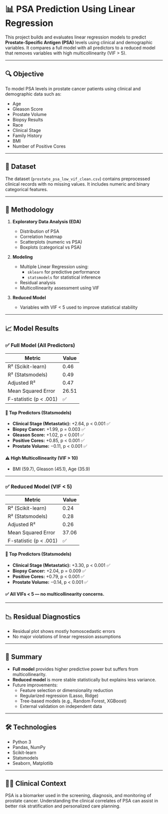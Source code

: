 # 📊 PSA Prediction Using Linear Regression

This project builds and evaluates linear regression models to predict **Prostate-Specific Antigen (PSA)** levels using clinical and demographic variables. It compares a full model with all predictors to a reduced model that removes variables with high multicollinearity (VIF > 5).

---

## 🔍 Objective

To model PSA levels in prostate cancer patients using clinical and demographic data such as:

- Age
- Gleason Score
- Prostate Volume
- Biopsy Results
- Race
- Clinical Stage
- Family History
- BMI
- Number of Positive Cores

---

## 📁 Dataset

The dataset (`prostate_psa_low_vif_clean.csv`) contains preprocessed clinical records with no missing values. It includes numeric and binary categorical features.

---

## 🧪 Methodology

1. **Exploratory Data Analysis (EDA)**
   - Distribution of PSA
   - Correlation heatmap
   - Scatterplots (numeric vs PSA)
   - Boxplots (categorical vs PSA)

2. **Modeling**
   - Multiple Linear Regression using:
     - `sklearn` for predictive performance
     - `statsmodels` for statistical inference
   - Residual analysis
   - Multicollinearity assessment using VIF

3. **Reduced Model**
   - Variables with VIF < 5 used to improve statistical stability

---

## 📈 Model Results

### ✅ Full Model (All Predictors)

| Metric                  | Value  |
|------------------------|--------|
| R² (Scikit-learn)      | 0.46   |
| R² (Statsmodels)       | 0.49   |
| Adjusted R²            | 0.47   |
| Mean Squared Error     | 26.51  |
| F-statistic (p < .001) | ✅      |

#### 🧠 Top Predictors (Statsmodels)
- **Clinical Stage (Metastatic):** +2.64, p < 0.001 ✅  
- **Biopsy Cancer:** +1.99, p = 0.003 ✅  
- **Gleason Score:** +1.02, p < 0.001 ✅  
- **Positive Cores:** +0.85, p < 0.001 ✅  
- **Prostate Volume:** −0.11, p < 0.001 ✅  

#### ⚠️ High Multicollinearity (VIF > 10)
- BMI (59.7), Gleason (45.1), Age (35.9)

---

### ✅ Reduced Model (VIF < 5)

| Metric                  | Value  |
|------------------------|--------|
| R² (Scikit-learn)      | 0.24   |
| R² (Statsmodels)       | 0.28   |
| Adjusted R²            | 0.26   |
| Mean Squared Error     | 37.06  |
| F-statistic (p < .001) | ✅      |

#### 🧠 Top Predictors (Statsmodels)
- **Clinical Stage (Metastatic):** +3.30, p < 0.001 ✅  
- **Biopsy Cancer:** +2.04, p = 0.009 ✅  
- **Positive Cores:** +0.79, p < 0.001 ✅  
- **Prostate Volume:** −0.14, p < 0.001 ✅  

#### ✅ All VIFs < 5 — no multicollinearity concerns.

---

## 📉 Residual Diagnostics

- Residual plot shows mostly homoscedastic errors
- No major violations of linear regression assumptions

---

## 📌 Summary

- **Full model** provides higher predictive power but suffers from multicollinearity.
- **Reduced model** is more stable statistically but explains less variance.
- Future improvements:
  - Feature selection or dimensionality reduction
  - Regularized regression (Lasso, Ridge)
  - Tree-based models (e.g., Random Forest, XGBoost)
  - External validation on independent data

---

## 🛠️ Technologies

- Python 3
- Pandas, NumPy
- Scikit-learn
- Statsmodels
- Seaborn, Matplotlib

---

## 👩‍⚕️ Clinical Context

PSA is a biomarker used in the screening, diagnosis, and monitoring of prostate cancer. Understanding the clinical correlates of PSA can assist in better risk stratification and personalized care planning.
